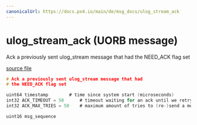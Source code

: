 ```yaml
---
canonicalUrl: https://docs.px4.io/main/de/msg_docs/ulog_stream_ack
---
```


# ulog_stream_ack (UORB message)

Ack a previously sent ulog_stream message that had the NEED_ACK flag set

[source file](https://github.com/PX4/PX4-Autopilot/blob/release/1.13/msg/ulog_stream_ack.msg)

```c
# Ack a previously sent ulog_stream message that had
# the NEED_ACK flag set

uint64 timestamp        # time since system start (microseconds)
int32 ACK_TIMEOUT = 50      # timeout waiting for an ack until we retry to send the message [ms]
int32 ACK_MAX_TRIES = 50    # maximum amount of tries to (re-)send a message, each time waiting ACK_TIMEOUT ms

uint16 msg_sequence

```
